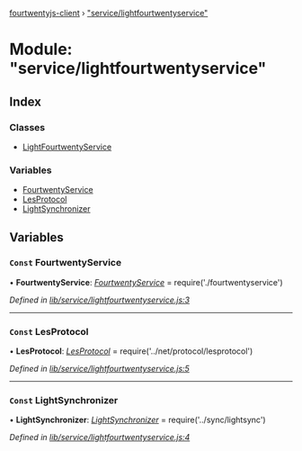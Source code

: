 [fourtwentyjs-client](../README.md) › ["service/lightfourtwentyservice"](_service_lightfourtwentyservice_.md)

# Module: "service/lightfourtwentyservice"

## Index

### Classes

* [LightFourtwentyService](../classes/_service_lightfourtwentyservice_.lightfourtwentyservice.md)

### Variables

* [FourtwentyService](_service_lightfourtwentyservice_.md#const-fourtwentyservice)
* [LesProtocol](_service_lightfourtwentyservice_.md#const-lesprotocol)
* [LightSynchronizer](_service_lightfourtwentyservice_.md#const-lightsynchronizer)

## Variables

### `Const` FourtwentyService

• **FourtwentyService**: *[FourtwentyService](../classes/_service_fourtwentyservice_.fourtwentyservice.md)* = require('./fourtwentyservice')

*Defined in [lib/service/lightfourtwentyservice.js:3](https://github.com/420integrated/fourtwentyjs-client/blob/master/lib/service/lightfourtwentyservice.js#L3)*

___

### `Const` LesProtocol

• **LesProtocol**: *[LesProtocol](../classes/_net_protocol_lesprotocol_.lesprotocol.md)* = require('../net/protocol/lesprotocol')

*Defined in [lib/service/lightfourtwentyservice.js:5](https://github.com/420integrated/fourtwentyjs-client/blob/master/lib/service/lightfourtwentyservice.js#L5)*

___

### `Const` LightSynchronizer

• **LightSynchronizer**: *[LightSynchronizer](../classes/_sync_lightsync_.lightsynchronizer.md)* = require('../sync/lightsync')

*Defined in [lib/service/lightfourtwentyservice.js:4](https://github.com/420integrated/fourtwentyjs-client/blob/master/lib/service/lightfourtwentyservice.js#L4)*
